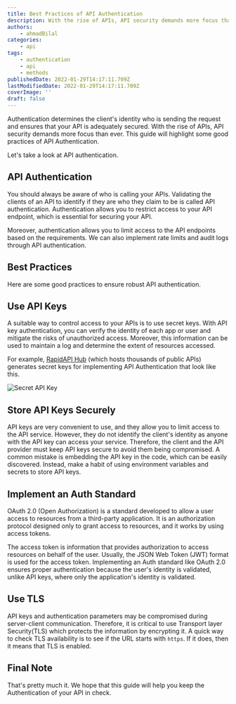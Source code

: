 ```yaml
---
title: Best Practices of API Authentication
description: With the rise of APIs, API security demands more focus than ever. Authentication determines the client's identity who is sending the request and ensures that your API is properly secured. This guide will highlight some good practices of API Authentication.
authors:
    - ahmadBilal
categories:
    - api
tags:
    - authentication
    - api
    - methods
publishedDate: 2022-01-29T14:17:11.709Z
lastModifiedDate: 2022-01-29T14:17:11.709Z
coverImage: ''
draft: false
---
```


<Lead>

Authentication determines the client's identity who is sending the request and ensures that your API is adequately secured. With the rise of APIs, API security demands more focus than ever. This guide will highlight some good practices of API Authentication.

</Lead>

Let's take a look at API authentication.

## API Authentication

You should always be aware of who is calling your APIs. Validating the clients of an API to identify if they are who they claim to be is called API authentication. Authentication allows you to restrict access to your API endpoint, which is essential for securing your API.

Moreover, authentication allows you to limit access to the API endpoints based on the requirements. We can also implement rate limits and audit logs through API authentication.

## Best Practices

Here are some good practices to ensure robust API authentication.

## Use API Keys

A suitable way to control access to your APIs is to use secret keys. With API key authentication, you can verify the identity of each app or user and mitigate the risks of unauthorized access. Moreover, this information can be used to maintain a log and determine the extent of resources accessed.

For example, [RapidAPI Hub](https://RapidAPI.com/hub?utm_source=RapidAPI.com/guides&utm_medium=DevRel&utm_campaign=DevRel) (which hosts thousands of public APIs) generates secret keys for implementing API Authentication that look like this.

![Secret API Key](https://raw.githubusercontent.com/RapidAPI/DevRel-Stack-Data/7a04292c776f657636cc5ec14a42081b899d0a41/guides/posts/practices-api-authentication/images/key.png)

## Store API Keys Securely

API keys are very convenient to use, and they allow you to limit access to the API service. However, they do not identify the client's identity as anyone with the API key can access your service. Therefore, the client and the API provider must keep API keys secure to avoid them being compromised. A common mistake is embedding the API key in the code, which can be easily discovered. Instead, make a habit of using environment variables and secrets to store API keys.

## Implement an Auth Standard

OAuth 2.0 (Open Authorization) is a standard developed to allow a user access to resources from a third-party application. It is an authorization protocol designed only to grant access to resources, and it works by using access tokens.

The access token is information that provides authorization to access resources on behalf of the user. Usually, the JSON Web Token (JWT) format is used for the access token. Implementing an Auth standard like OAuth 2.0 ensures proper authentication because the user's identity is validated, unlike API keys, where only the application's identity is validated.

## Use TLS

API keys and authentication parameters may be compromised during server-client communication. Therefore, it is critical to use Transport layer Security(TLS) which protects the information by encrypting it. A quick way to check TLS availability is to see if the URL starts with `https`. If it does, then it means that TLS is enabled.

## Final Note

That's pretty much it. We hope that this guide will help you keep the Authentication of your API in check.
